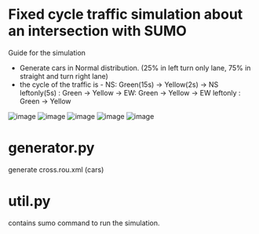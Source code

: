 # Fixed cycle traffic simulation about an intersection with SUMO
Guide for the simulation
- Generate cars in Normal distribution. (25% in left turn only lane, 75% in straight and turn right lane)
- the cycle of the traffic is - NS: Green(15s) -> Yellow(2s) -> NS leftonly(5s) : Green -> Yellow -> EW: Green -> Yellow -> EW leftonly : Green -> Yellow


![image](https://github.com/dongspam0209/traffic_light_control_fixed_cycle/assets/98256216/ce78e9ff-f0f4-4d77-8967-7bc1c8565509) ![image](https://github.com/dongspam0209/traffic_light_control_fixed_cycle/assets/98256216/3865441a-f6c4-4c66-9f9a-1d8ccf270268) ![image](https://github.com/dongspam0209/traffic_light_control_fixed_cycle/assets/98256216/3043a18d-cae2-4efc-a6c8-afc3a635711a) ![image](https://github.com/dongspam0209/traffic_light_control_fixed_cycle/assets/98256216/ae0b68cf-bb56-4d4e-8157-1391e878ed8e) ![image](https://github.com/dongspam0209/traffic_light_control_fixed_cycle/assets/98256216/b4ea1970-15ce-491b-99e0-3c7817331d16)





# generator.py
generate cross.rou.xml (cars)

# util.py
contains sumo command to run the simulation.
